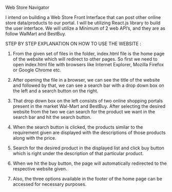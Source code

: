 Web Store Navigator

I intend on building a Web Store Front Interface that can post other online store data/products to our portal. I will be utilizing React.js library to build the user interface. We will utilize a Minimum of 2 web API’s, and they are as follow WalMart and BestBuy.

STEP BY STEP EXPLANATION ON HOW TO USE THE WEBSITE :

1.	From the given set of files in the folder, index.html file is the home page of the website which will redirect to other pages. So first we need to open index.html file with browsers like Internet Explorer, Mozilla Firefox or Google Chrome etc.

 
2.	After opening the file in a browser, we can see the title of the website and followed  by that, we can see a search bar with a drop down box on the left and a search button on the right.


 


3.	That drop down box on the left consists of two online shopping portals present in the market Wal-Mart and BestBuy. After selecting the desired website from the two we can search for the product we want in the search bar and hit the search button.

 

4.	When the search button is clicked, the products similar to the requirement given are displayed with the descriptions of those products along with the price.


 




5.	Search for the desired product in the displayed list and click buy button which is right under the description of that particular product.

 


6.	When we hit the buy button, the page will automatically redirected to the respective website given.

 
7.	Also, the three options available in the footer of the home page can be accessed for necessary purposes.

 



